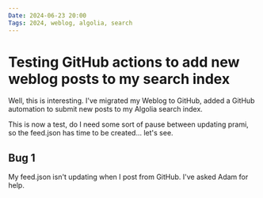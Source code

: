 ```yaml
---
Date: 2024-06-23 20:00
Tags: 2024, weblog, algolia, search
---
```


# Testing GitHub actions to add new weblog posts to my search index

Well, this is interesting. I've migrated my Weblog to GitHub, added a GitHub automation to submit new posts to my Algolia search index.

This is now a test, do I need some sort of pause between updating prami, so the feed.json has time to be created... let's see.

## Bug 1

My feed.json isn't updating when I post from GitHub. I've asked Adam for help.
